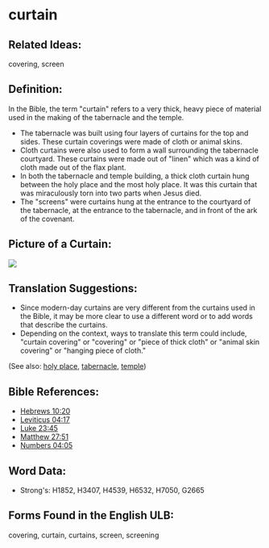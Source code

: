 # curtain

## Related Ideas:

covering, screen

## Definition:

In the Bible, the term "curtain" refers to a very thick, heavy piece of material used in the making of the tabernacle and the temple.

* The tabernacle was built using four layers of curtains for the top and sides. These curtain coverings were made of cloth or animal skins.
* Cloth curtains were also used to form a wall surrounding the tabernacle courtyard. These curtains were made out of "linen" which was a kind of cloth made out of the flax plant.
* In both the tabernacle and temple building, a thick cloth curtain hung between the holy place and the most holy place. It was this curtain that was miraculously torn into two parts when Jesus died.
* The "screens" were curtains hung at the entrance to the courtyard of the tabernacle, at the entrance to the tabernacle, and in front of the ark of the covenant.

## Picture of a Curtain:

<a href="https://content.bibletranslationtools.org/WycliffeAssociates/en_tw/raw/branch/master/PNGs/c/Curtain.png"><img src="https://content.bibletranslationtools.org/WycliffeAssociates/en_tw/raw/branch/master/PNGs/c/Curtain.png" ></a>

## Translation Suggestions:

* Since modern-day curtains are very different from the curtains used in the Bible, it may be more clear to use a different word or to add words that describe the curtains.
* Depending on the context, ways to translate this term could include, "curtain covering" or "covering" or "piece of thick cloth" or "animal skin covering" or "hanging piece of cloth."

(See also: [holy place](../kt/holyplace.md), [tabernacle](../kt/tabernacle.md), [temple](../kt/temple.md))

## Bible References:

* [Hebrews 10:20](rc://en/tn/help/heb/10/20)
* [Leviticus 04:17](rc://en/tn/help/lev/04/17)
* [Luke 23:45](rc://en/tn/help/luk/23/45)
* [Matthew 27:51](rc://en/tn/help/mat/27/51)
* [Numbers 04:05](rc://en/tn/help/num/04/05)

## Word Data:

* Strong's: H1852, H3407, H4539, H6532, H7050, G2665

## Forms Found in the English ULB:

covering, curtain, curtains, screen, screening
